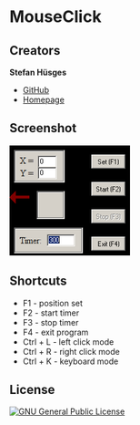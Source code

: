 MouseClick
==========

## Creators

**Stefan Hüsges**

* [GitHub][1]
* [Homepage][2]
 
## Screenshot

![](screenshot.png)

## Shortcuts

* F1 - position set
* F2 - start timer
* F3 - stop timer
* F4 - exit program
* Ctrl + L - left click mode
* Ctrl + R - right click mode
* Ctrl + K - keyboard mode

## License
[![GNU General Public License](http://www.gnu.org/graphics/gplv3-127x51.png)][3]


[1]: https://github.com/tronsha
[2]: http://www.mpcx.net
[3]: http://www.gnu.org/licenses/gpl-3.0
